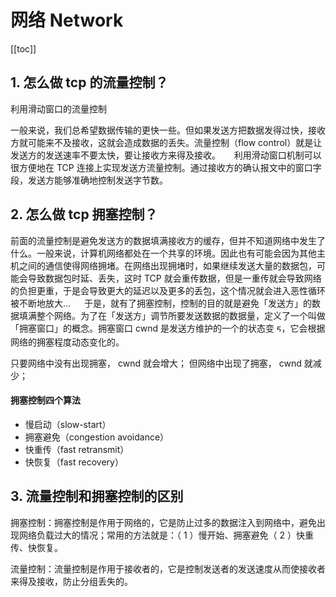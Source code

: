 # 网络 Network

[[toc]]

## 1. 怎么做 tcp 的流量控制？

利用滑动窗口的流量控制

一般来说，我们总希望数据传输的更快一些。但如果发送方把数据发得过快，接收方就可能来不及接收，这就会造成数据的丢失。流量控制（flow control）就是让发送方的发送速率不要太快，要让接收方来得及接收。
   利用滑动窗口机制可以很方便地在 TCP 连接上实现发送方流量控制。通过接收方的确认报文中的窗口字段，发送方能够准确地控制发送字节数。

## 2. 怎么做 tcp 拥塞控制？

前面的流量控制是避免发送方的数据填满接收方的缓存，但并不知道网络中发生了什么。一般来说，计算机网络都处在一个共享的环境。因此也有可能会因为其他主机之间的通信使得网络拥堵。在网络出现拥堵时，如果继续发送大量的数据包，可能会导致数据包时延、丢失，这时 TCP 就会重传数据，但是⼀重传就会导致⽹络的负担更重，于是会导致更⼤的延迟以及更多的丢包，这个情况就会进⼊恶性循环被不断地放⼤…
   于是，就有了拥塞控制，控制的⽬的就是避免「发送⽅」的数据填满整个⽹络。为了在「发送⽅」调节所要发送数据的数据量，定义了⼀个叫做「拥塞窗⼝」的概念。拥塞窗⼝ cwnd 是发送⽅维护的⼀个的状态变 ᰁ，它会根据⽹络的拥塞程度动态变化的。

只要⽹络中没有出现拥塞， cwnd 就会增⼤；
但⽹络中出现了拥塞， cwnd 就减少；

#### 拥塞控制四个算法

- 慢启动（slow-start）
- 拥塞避免（congestion avoidance）
- 快重传（fast retransmit）
- 快恢复（fast recovery）

## 3. 流量控制和拥塞控制的区别

拥塞控制：拥塞控制是作用于网络的，它是防止过多的数据注入到网络中，避免出现网络负载过大的情况；常用的方法就是：（ 1 ）慢开始、拥塞避免（ 2 ）快重传、快恢复。

流量控制：流量控制是作用于接收者的，它是控制发送者的发送速度从而使接收者来得及接收，防止分组丢失的。

